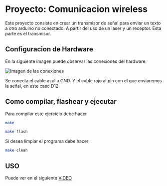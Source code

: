 # Proyecto: Comunicacion wireless

Este proyecto consiste en crear un transmisor de señal para enviar un texto a otro arduino no conectado. A partir del uso de un laser y un receptor. Esta parte es el transmisor.

## Configuracion de Hardware

En la siguiente imagen puede observar las conexiones del hardware:

![Imagen de las conexiones](https://i.imgur.com/S8aSYfg.jpeg)

Se conecta el cable azul a GND. Y el cable rojo al pin con el que enviaremos la señal, en este caso D12.

## Como compilar, flashear y ejecutar

Para compilar este ejercicio debe hacer

```bash
make

make flash
```

Si desea limpiar el programa debe hacer:

```bash
make clean
```

## USO

Puede ver en el siguiente [VIDEO](https://drive.google.com/file/d/1bOI1zSsFJ6ERJX9toYF9puQF94milxNu/view?usp=drive_link)